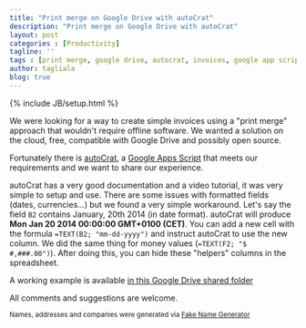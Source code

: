 ```yaml
---
title: "Print merge on Google Drive with autoCrat"
description: "Print merge on Google Drive with autoCrat"
layout: post
categories : [Productivity]
tagline: ''
tags : [print merge, google drive, autocrat, invoices, google app scripts]
author: tagliala
blog: true
---
```

{% include JB/setup.html %}

We were looking for a way to create simple invoices using a "print merge" approach that wouldn't require offline software. We wanted a solution on the cloud, free, compatible with Google Drive and possibly open source.

<!--more-->

Fortunately there is [autoCrat](http://cloudlab.newvisions.org/scripts/autocrat), a [Google Apps Script](https://developers.google.com/apps-script/) that meets our requirements and we want to share our experience.

autoCrat has a very good documentation and a video tutorial, it was very simple to setup and use. There are some issues with formatted fields (dates, currencies...) but we found a very simple workaround. Let's say the field `B2` contains January, 20th 2014 (in date format). autoCrat will produce **Mon Jan 20 2014 00:00:00 GMT+0100 (CET)**. You can add a new cell with the formula `=TEXT(B2; "mm-dd-yyyy")` and instruct autoCrat to use the new column. We did the same thing for money values (`=TEXT(F2; "$ #,###.00")`). After doing this, you can hide these "helpers" columns in the spreadsheet.

A working example is available [in this Google Drive shared folder](https://drive.google.com/folderview?id=0B1PWGPmnhgWhU2dtd3k0RVpwQzA&usp=drive_web)

All comments and suggestions are welcome.

<small>Names, addresses and companies were generated via [Fake Name Generator](http://www.fakenamegenerator.com/)</small>
